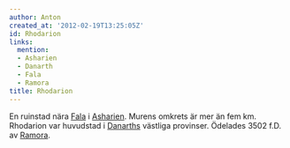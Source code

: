 ```yaml
---
author: Anton
created_at: '2012-02-19T13:25:05Z'
id: Rhodarion
links:
  mention:
  - Asharien
  - Danarth
  - Fala
  - Ramora
title: Rhodarion
---
```


En ruinstad nära [Fala] i [Asharien]. Murens omkrets är mer än fem km. Rhodarion var huvudstad i
[Danarths] västliga provinser. Ödelades 3502 f.D. av [Ramora].

  [Fala]: Fala
  [Asharien]: Asharien
  [Danarths]: Danarth
  [Ramora]: Ramora

